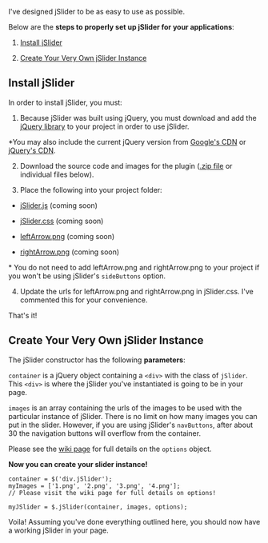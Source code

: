 I've designed jSlider to be as easy to use as possible.

Below are the **steps to properly set up jSlider for your applications**:

1. [Install jSlider](#install-jslider)

2. [Create Your Very Own jSlider Instance](#create-your-very-own-jslider-instance)

## Install jSlider

In order to install jSlider, you must:

1. Because jSlider was built using jQuery, you must download and add the [jQuery library](http://jquery.com/download/) to your project in order to use jSlider.

  *You may also include the current jQuery version from [Google's CDN](https://developers.google.com/speed/libraries/devguide#jquery) or [jQuery's CDN](http://jquery.com/download/#jquery-39-s-cdn-provided-by-maxcdn).

2. Download the source code and images for the plugin ([.zip file](#) or individual files below).

3. Place the following into your project folder:

  * [jSlider.js](#) (coming soon)

  * [jSlider.css](#) (coming soon)

  * [leftArrow.png](#) (coming soon)

  * [rightArrow.png](#) (coming soon)

  \* You do not need to add leftArrow.png and rightArrow.png to your project if you won't be using jSlider's `sideButtons` option.

4. Update the urls for leftArrow.png and rightArrow.png in jSlider.css. I've commented this for your convenience.

That's it!

## Create Your Very Own jSlider Instance

The jSlider constructor has the following **parameters**:

`container` is a jQuery object containing a `<div>` with the class of `jSlider`. This `<div>` is where the jSlider you've instantiated is going to be in your page.

`images` is an array containing the urls of the images to be used with the particular instance of jSlider. There is no limit on how many images you can put in the slider. However, if you are using jSlider's `navButtons`, after about 30 the navigation buttons will overflow from the container.

Please see the [wiki page](https://github.com/jaredchua32/jSlider/wiki/Configuring-jSlider's-Options) for full details on the `options` object.

**Now you can create your slider instance!**

```
container = $('div.jSlider');
myImages = ['1.png', '2.png', '3.png', '4.png'];
// Please visit the wiki page for full details on options!

myJSlider = $.jSlider(container, images, options);
```

Voila! Assuming you've done everything outlined here, you should now have a working jSlider in your page.